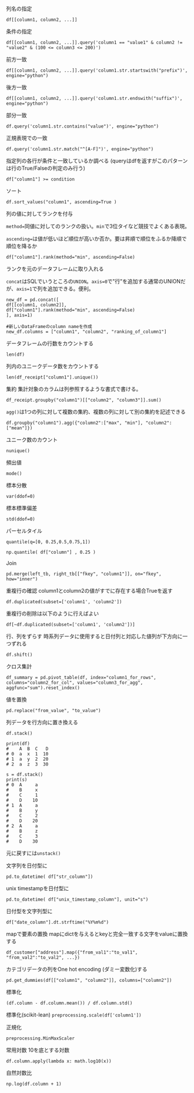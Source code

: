 列名の指定

```
df[[column1, column2, ...]]
```

条件の指定

```
df[[column1, column2, ...]].query('column1 == "value1" & column2 != "value2" & (100 <= column3 <= 200)')
```

前方一致

```
df[[column1, column2, ...]].query('column1.str.startswith("prefix")', engine="python")
```

後方一致

```
df[[column1, column2, ...]].query('column1.str.endswith("suffix")', engine="python")
```

部分一致

```
df.query('column1.str.contains("value")', engine="python")
```

正規表現での一致

```
df.query('column1.str.match("^[A-F]")', engine="python")
```

指定列の各行が条件と一致しているか調べる (queryはdfを返すがこのパターンは行のTrue/Falseの判定のみ行う)
```
df["column1"] >= condition
```

ソート

```
df.sort_values("column1", ascending=True )
```

列の値に対してランクを付与

```method=```同値に対してのランクの扱い。```min```で3位タイなど競技でよくある表現。

```ascending=```は値が低いほど順位が高いか否か。要は昇順で順位をふるか降順で順位を降るか
```
df["column1"].rank(method="min", ascending=False)
```

ランクを元のデータフレームに取り入れる

```concat```はSQLでいうところの```UNION```。```axis=0```で"行"を追加する通常のUNIONだが、```axis=1```で列を追加できる。便利。

```
new_df = pd.concat([
df[[column1, column2]],
df["column1"].rank(method="min", ascending=False)
], axis=1)

#新しいDataFrameのcolumn nameを作成
new_df.columns = ["column1", "column2", "ranking_of_column1"]
```

データフレームの行数をカウントする

```
len(df)
```

列内のユニークデータ数をカウントする
```
len(df_receipt["column1"].unique())
```

集約 集計対象のカラムは列参照するような書式で書ける。

```
df_receipt.groupby("column1")[["column2", "column3"]].sum()
```

```agg()```は1つの列に対して複数の集約、複数の列に対して別の集約を記述できる

```
df.groupby("column1").agg({"column2":["max", "min"], "column2":["mean"]})
```

ユニーク数のカウント

```nunique()```

頻出値

```mode()```

標本分散

```var(ddof=0)```

標本標準偏差

```std(ddof=0)```

パーセルタイル

```quantile(q=[0, 0.25,0.5,0.75,1])```

```np.quantile( df["column"] , 0.25 )```

Join

```
pd.merge(left_tb, right_tb[["fkey", "column1"]], on="fkey", how="inner")
```

重複行の確認 column1とcolumn2の値がすでに存在する場合Trueを返す

```
df.duplicated(subset=['column1', 'column2'])
```

重複行の削除は以下のように行えばよい

```
df[~df.duplicated(subset=['column1', 'column2'])]
```

行、列をずらす 時系列データに使用すると日付列と対応した値列が下方向に一つずれる

```
df.shift()
```

クロス集計

```
df_summary = pd.pivot_table(df, index="column1_for_rows", columns="column2_for_col", values="column3_for_agg", aggfunc="sum").reset_index()
```

値を置換

```
pd.replace("from_value", "to_value")
```

列データを行方向に置き換える

```df.stack()```

```
print(df)
#    A  B  C   D
# 0  a  x  1  10
# 1  a  y  2  20
# 2  a  z  3  30

s = df.stack()
print(s)
# 0  A     a
#    B     x
#    C     1
#    D    10
# 1  A     a
#    B     y
#    C     2
#    D    20
# 2  A     a
#    B     z
#    C     3
#    D    30
```

元に戻すには```unstack()```

文字列を日付型に

```
pd.to_datetime( df["str_column"])
```

unix timestampを日付型に

```
pd.to_datetime( df["unix_timestamp_column"], unit="s")
```

日付型を文字列型に

```
df["date_column"].dt.strftime("%Y%m%d")
```

mapで要素の置換 mapにdictを与えるとkeyと完全一致する文字をvalueに置換する

```
df_customer["address"].map({"from_val1":"to_val1", "from_val2":"to_val2", ...})
```

カテゴリデータの列をOne hot encoding (ダミー変数化)する

```pd.get_dummies(df[["column1", "column2"]], columns=["column2"])```

標準化

```(df.column - df.column.mean()) / df.column.std()```

標準化(scikit-lean)
```preprocessing.scale(df['column1']) ```

正規化

```preprocessing.MinMaxScaler```

常用対数 10を底とする対数

```df.column.apply(lambda x: math.log10(x))```

自然対数比

```np.log(df.column + 1)```

